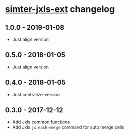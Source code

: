# [simter-jxls-ext](https://github.com/simter/simter-jxls-ext) changelog

## 1.0.0 - 2019-01-08

- Just align version

## 0.5.0 - 2018-01-05

- Just align version

## 0.4.0 - 2018-01-05

- Just centralize-version

## 0.3.0 - 2017-12-12

- Add Jxls common functions
- Add Jxls `jx:each-merge` command for auto merge cells